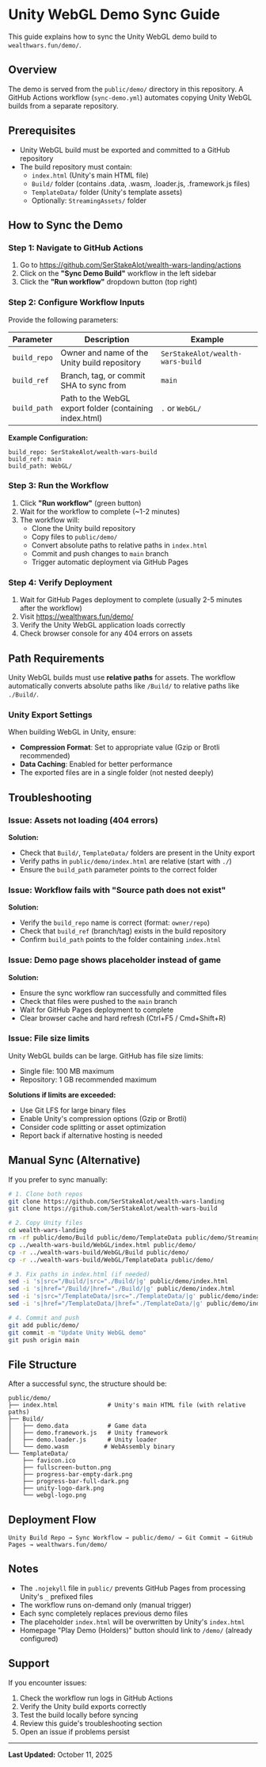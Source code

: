 # Unity WebGL Demo Sync Guide

This guide explains how to sync the Unity WebGL demo build to `wealthwars.fun/demo/`.

## Overview

The demo is served from the `public/demo/` directory in this repository. A GitHub Actions workflow (`sync-demo.yml`) automates copying Unity WebGL builds from a separate repository.

## Prerequisites

- Unity WebGL build must be exported and committed to a GitHub repository
- The build repository must contain:
  - `index.html` (Unity's main HTML file)
  - `Build/` folder (contains .data, .wasm, .loader.js, .framework.js files)
  - `TemplateData/` folder (Unity's template assets)
  - Optionally: `StreamingAssets/` folder

## How to Sync the Demo

### Step 1: Navigate to GitHub Actions

1. Go to https://github.com/SerStakeAlot/wealth-wars-landing/actions
2. Click on the **"Sync Demo Build"** workflow in the left sidebar
3. Click the **"Run workflow"** dropdown button (top right)

### Step 2: Configure Workflow Inputs

Provide the following parameters:

| Parameter | Description | Example |
|-----------|-------------|---------|
| `build_repo` | Owner and name of the Unity build repository | `SerStakeAlot/wealth-wars-build` |
| `build_ref` | Branch, tag, or commit SHA to sync from | `main` |
| `build_path` | Path to the WebGL export folder (containing index.html) | `.` or `WebGL/` |

**Example Configuration:**
```
build_repo: SerStakeAlot/wealth-wars-build
build_ref: main
build_path: WebGL/
```

### Step 3: Run the Workflow

1. Click **"Run workflow"** (green button)
2. Wait for the workflow to complete (~1-2 minutes)
3. The workflow will:
   - Clone the Unity build repository
   - Copy files to `public/demo/`
   - Convert absolute paths to relative paths in `index.html`
   - Commit and push changes to `main` branch
   - Trigger automatic deployment via GitHub Pages

### Step 4: Verify Deployment

1. Wait for GitHub Pages deployment to complete (usually 2-5 minutes after the workflow)
2. Visit https://wealthwars.fun/demo/
3. Verify the Unity WebGL application loads correctly
4. Check browser console for any 404 errors on assets

## Path Requirements

Unity WebGL builds must use **relative paths** for assets. The workflow automatically converts absolute paths like `/Build/` to relative paths like `./Build/`.

### Unity Export Settings

When building WebGL in Unity, ensure:
- **Compression Format**: Set to appropriate value (Gzip or Brotli recommended)
- **Data Caching**: Enabled for better performance
- The exported files are in a single folder (not nested deeply)

## Troubleshooting

### Issue: Assets not loading (404 errors)

**Solution:**
- Check that `Build/`, `TemplateData/` folders are present in the Unity export
- Verify paths in `public/demo/index.html` are relative (start with `./`)
- Ensure the `build_path` parameter points to the correct folder

### Issue: Workflow fails with "Source path does not exist"

**Solution:**
- Verify the `build_repo` name is correct (format: `owner/repo`)
- Check that `build_ref` (branch/tag) exists in the build repository
- Confirm `build_path` points to the folder containing `index.html`

### Issue: Demo page shows placeholder instead of game

**Solution:**
- Ensure the sync workflow ran successfully and committed files
- Check that files were pushed to the `main` branch
- Wait for GitHub Pages deployment to complete
- Clear browser cache and hard refresh (Ctrl+F5 / Cmd+Shift+R)

### Issue: File size limits

Unity WebGL builds can be large. GitHub has file size limits:
- Single file: 100 MB maximum
- Repository: 1 GB recommended maximum

**Solutions if limits are exceeded:**
- Use Git LFS for large binary files
- Enable Unity's compression options (Gzip or Brotli)
- Consider code splitting or asset optimization
- Report back if alternative hosting is needed

## Manual Sync (Alternative)

If you prefer to sync manually:

```bash
# 1. Clone both repos
git clone https://github.com/SerStakeAlot/wealth-wars-landing
git clone https://github.com/SerStakeAlot/wealth-wars-build

# 2. Copy Unity files
cd wealth-wars-landing
rm -rf public/demo/Build public/demo/TemplateData public/demo/StreamingAssets
cp ../wealth-wars-build/WebGL/index.html public/demo/
cp -r ../wealth-wars-build/WebGL/Build public/demo/
cp -r ../wealth-wars-build/WebGL/TemplateData public/demo/

# 3. Fix paths in index.html (if needed)
sed -i 's|src="/Build/|src="./Build/|g' public/demo/index.html
sed -i 's|href="/Build/|href="./Build/|g' public/demo/index.html
sed -i 's|src="/TemplateData/|src="./TemplateData/|g' public/demo/index.html
sed -i 's|href="/TemplateData/|href="./TemplateData/|g' public/demo/index.html

# 4. Commit and push
git add public/demo/
git commit -m "Update Unity WebGL demo"
git push origin main
```

## File Structure

After a successful sync, the structure should be:

```
public/demo/
├── index.html              # Unity's main HTML file (with relative paths)
├── Build/
│   ├── demo.data           # Game data
│   ├── demo.framework.js   # Unity framework
│   ├── demo.loader.js      # Unity loader
│   └── demo.wasm          # WebAssembly binary
└── TemplateData/
    ├── favicon.ico
    ├── fullscreen-button.png
    ├── progress-bar-empty-dark.png
    ├── progress-bar-full-dark.png
    ├── unity-logo-dark.png
    └── webgl-logo.png
```

## Deployment Flow

```
Unity Build Repo → Sync Workflow → public/demo/ → Git Commit → GitHub Pages → wealthwars.fun/demo/
```

## Notes

- The `.nojekyll` file in `public/` prevents GitHub Pages from processing Unity's `_` prefixed files
- The workflow runs on-demand only (manual trigger)
- Each sync completely replaces previous demo files
- The placeholder `index.html` will be overwritten by Unity's `index.html`
- Homepage "Play Demo (Holders)" button should link to `/demo/` (already configured)

## Support

If you encounter issues:
1. Check the workflow run logs in GitHub Actions
2. Verify the Unity build exports correctly
3. Test the build locally before syncing
4. Review this guide's troubleshooting section
5. Open an issue if problems persist

---

**Last Updated:** October 11, 2025
